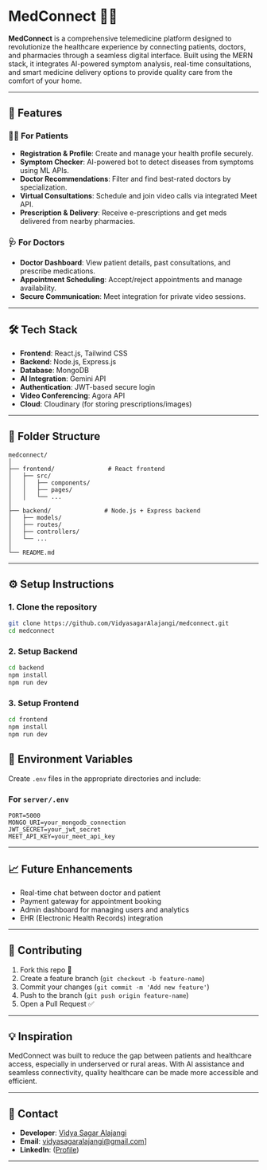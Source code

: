 # MedConnect 🏥💬

**MedConnect** is a comprehensive telemedicine platform designed to revolutionize the healthcare experience by connecting patients, doctors, and pharmacies through a seamless digital interface. Built using the MERN stack, it integrates AI-powered symptom analysis, real-time consultations, and smart medicine delivery options to provide quality care from the comfort of your home.

---

## 🚀 Features

### 👨‍⚕️ For Patients

- **Registration & Profile**: Create and manage your health profile securely.
- **Symptom Checker**: AI-powered bot to detect diseases from symptoms using ML APIs.
- **Doctor Recommendations**: Filter and find best-rated doctors by specialization.
- **Virtual Consultations**: Schedule and join video calls via integrated Meet API.
- **Prescription & Delivery**: Receive e-prescriptions and get meds delivered from nearby pharmacies.

### 🩺 For Doctors

- **Doctor Dashboard**: View patient details, past consultations, and prescribe medications.
- **Appointment Scheduling**: Accept/reject appointments and manage availability.
- **Secure Communication**: Meet integration for private video sessions.

---

## 🛠️ Tech Stack

- **Frontend**: React.js, Tailwind CSS
- **Backend**: Node.js, Express.js
- **Database**: MongoDB
- **AI Integration**: Gemini API 
- **Authentication**: JWT-based secure login
- **Video Conferencing**: Agora API
- **Cloud**: Cloudinary (for storing prescriptions/images)

---

## 📂 Folder Structure

```
medconnect/
│
├── frontend/               # React frontend
│   ├── src/
│   │   ├── components/
│   │   ├── pages/
│   │   └── ...
│
├── backend/               # Node.js + Express backend
│   ├── models/
│   ├── routes/
│   ├── controllers/
│   └── ...
│
└── README.md
```

---

## ⚙️ Setup Instructions

### 1. Clone the repository

```bash
git clone https://github.com/VidyasagarAlajangi/medconnect.git
cd medconnect
```

### 2. Setup Backend

```bash
cd backend
npm install
npm run dev
```

### 3. Setup Frontend

```bash
cd frontend
npm install
npm run dev
```



## 🔐 Environment Variables

Create `.env` files in the appropriate directories and include:

### For `server/.env`

```
PORT=5000
MONGO_URI=your_mongodb_connection
JWT_SECRET=your_jwt_secret
MEET_API_KEY=your_meet_api_key
```

---

## 📈 Future Enhancements

- Real-time chat between doctor and patient
- Payment gateway for appointment booking
- Admin dashboard for managing users and analytics
- EHR (Electronic Health Records) integration

---

## 🤝 Contributing

1. Fork this repo 🍴
2. Create a feature branch (`git checkout -b feature-name`)
3. Commit your changes (`git commit -m 'Add new feature'`)
4. Push to the branch (`git push origin feature-name`)
5. Open a Pull Request ✅

---


## 💡 Inspiration

MedConnect was built to reduce the gap between patients and healthcare access, especially in underserved or rural areas. With AI assistance and seamless connectivity, quality healthcare can be made more accessible and efficient.

---


## 📢 Contact

- **Developer**: [Vidya Sagar Alajangi](https://github.com/VidyasagarAlajangi/)
- **Email**: [vidyasagaralajangi@gmail.com](mailto\:vidyasagaralajangi@gmail.com)]
- **LinkedIn**: ([Profile](https://www.linkedin.com/in/alajangi-vidyasagar/))

---

